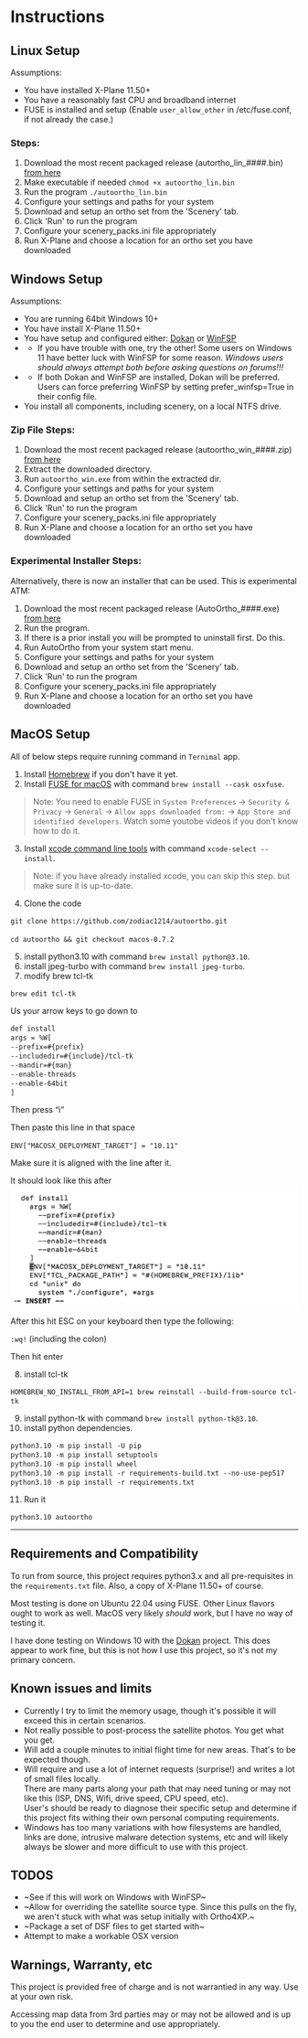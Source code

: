 # Instructions

## Linux Setup
Assumptions:

* You have installed X-Plane 11.50+
* You have a reasonably fast CPU and broadband internet 
* FUSE is installed and setup (Enable `user_allow_other` in /etc/fuse.conf, if not already the case.) 

### Steps:

1. Download the most recent packaged release (autortho_lin_####.bin) [from here](https://github.com/kubilus1/autoortho/releases/latest)
3. Make executable if needed `chmod +x autoortho_lin.bin` 
4. Run the program `./autoortho_lin.bin`
5. Configure your settings and paths for your system 
6. Download and setup an ortho set from the 'Scenery' tab.
7. Click 'Run' to run the program
8. Configure your scenery_packs.ini file appropriately
9. Run X-Plane and choose a location for an ortho set you have downloaded

## Windows Setup

Assumptions:

* You are running 64bit Windows 10+
* You have install X-Plane 11.50+
* You have setup and configured either: [Dokan](https://github.com/dokan-dev/dokany/releases/latest) or [WinFSP](https://github.com/winfsp/winfsp)
* * If you have trouble with one, try the other! 
    Some users on Windows 11 have better luck
    with WinFSP for some reason.  *Windows users should always attempt both before asking questions on forums!!!* 
* * If both Dokan and WinFSP are installed, Dokan will be preferred. 
    Users can force preferring WinFSP by setting prefer_winfsp=True in their config file.
* You install all components, including scenery, on a local NTFS drive.

### Zip File Steps:

1. Download the most recent packaged release (autoortho_win_####.zip) [from here](https://github.com/kubilus1/autoortho/releases/latest)
2. Extract the downloaded directory.
4. Run `autoortho_win.exe` from within the extracted dir.
5. Configure your settings and paths for your system 
6. Download and setup an ortho set from the 'Scenery' tab.
7. Click 'Run' to run the program
8. Configure your scenery_packs.ini file appropriately 
9. Run X-Plane and choose a location for an ortho set you have downloaded

### Experimental Installer Steps:

Alternatively, there is now an installer that can be used.  This is
experimental ATM:

1. Download the most recent packaged release (AutoOrtho_####.exe) [from here](https://github.com/kubilus1/autoortho/releases/latest)
2. Run the program.
3. If there is a prior install you will be prompted to uninstall first.  Do
   this.
4. Run AutoOrtho from your system start menu.
5. Configure your settings and paths for your system 
6. Download and setup an ortho set from the 'Scenery' tab.
7. Click 'Run' to run the program
8. Configure your scenery_packs.ini file appropriately 
9. Run X-Plane and choose a location for an ortho set you have downloaded


## MacOS Setup

All of below steps require running command in ``Ternimal`` app.

1. Install [Homebrew](https://brew.sh/) if you don't have it yet.
2. Install [FUSE for macOS](  ://osxfuse.github.io/) with command ``brew install --cask osxfuse``.
> Note: You need to enable FUSE in ``System Preferences`` -> ``Security & Privacy`` -> ``General`` -> ``Allow apps downloaded from:`` -> ``App Store and identified developers``. Watch some youtobe videos if you don't know how to do it.
    
3. Install [xcode command line tools](https://developer.apple.com/xcode/resources/) with command ``xcode-select --install``.
> Note: if you have already installed xcode, you can skip this step. but make sure it is up-to-date.
4. Clone the code
```shell
git clone https://github.com/zodiac1214/autoortho.git

cd autoortho && git checkout macos-0.7.2
```
5. install python3.10 with command ``brew install python@3.10``.
6. install jpeg-turbo with command ``brew install jpeg-turbo``.
7. modify brew tcl-tk
```
brew edit tcl-tk
```
Us your arrow keys to go down to
```
def install
args = %W[
--prefix=#{prefix}
--includedir=#{include}/tcl-tk
--mandir=#{man}
--enable-threads
--enable-64bit
]
```
Then press “i”

Then paste this line in that space

`ENV["MACOSX_DEPLOYMENT_TARGET"] = "10.11"`

Make sure it is aligned with the line after it.

It should look like this after
![img.png](img.png)

After this hit ESC on your keyboard then type the following:

`:wq!` (including the colon)

Then hit enter

8. install tcl-tk
```shell
HOMEBREW_NO_INSTALL_FROM_API=1 brew reinstall --build-from-source tcl-tk
```
9. install python-tk with command ``brew install python-tk@3.10``.
10. install python dependencies.
```
python3.10 -m pip install -U pip
python3.10 -m pip install setuptools
python3.10 -m pip install wheel
python3.10 -m pip install -r requirements-build.txt --no-use-pep517
python3.10 -m pip install -r requirements.txt
```
11. Run it
``` shell
python3.10 autoortho
```
---

## Requirements and Compatibility

To run from source, this project requires python3.x and all pre-requisites in the
`requirements.txt` file.  Also, a copy of X-Plane 11.50+ of course.

Most testing is done on Ubuntu 22.04 using FUSE.  Other Linux flavors ought to work as
well.  MacOS very likely *should* work, but I have no way of testing it.

I have done testing on Windows 10 with the
[Dokan](https://github.com/dokan-dev/dokany/releases/latest) project.
This does appear to work fine, but this is not how I use this project, so it's not my primary concern.

## Known issues and limits
* Currently I try to limit the memory usage, though it's possible it
  will exceed this in certain scenarios.
* Not really possible to post-process the satellite photos.  You get what you
  get.
* Will add a couple minutes to initial flight time for new areas.  That's to
  be expected though.
* Will require and use a lot of internet requests (surprise!) and writes a lot of small files locally.  
  There are many parts along your path that may need tuning or may not like this (ISP, DNS, Wifi, drive speed, CPU speed, etc).  
  User's should be ready to diagnose their specific setup and determine if this project fits withing their own personal computing requirements.
* Windows has too many variations with how filesystems are handled, links are
  done, intrusive malware detection systems, etc and will likely always be
  slower and more difficult to use with this project.

## TODOS

* ~See if this will work on Windows with WinFSP~ 
* ~Allow for overriding the satellite source type.  Since this pulls on the fly, we aren't stuck with what was setup initially with Ortho4XP.~
* ~Package a set of DSF files to get started with~
* Attempt to make a workable OSX version

## Warnings, Warranty, etc

This project is provided free of charge and is not warrantied in any way.  Use
at your own risk.

Accessing map data from 3rd parties may or may not be allowed and is up to you
the end user to determine and use appropriately.
